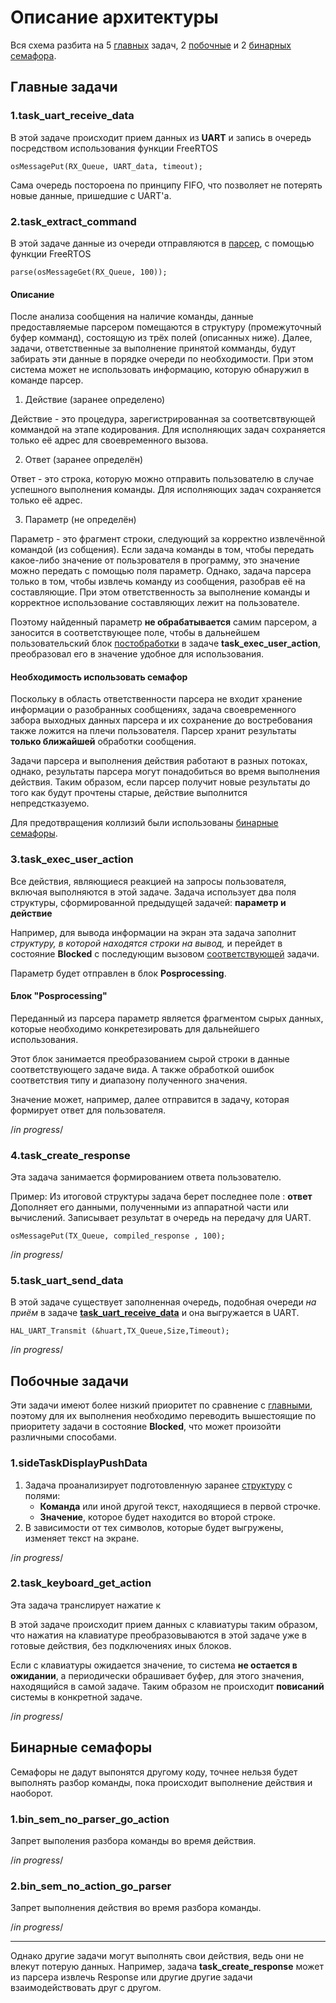 # Описание архитектуры #

Вся схема разбита на 5 [главных](#Главные_задачи) задач, 2 [побочные](#Побочные_задачи) и 2 [бинарных семафора](#Бинарные_семафоры).



## <a name="Главные_задачи">Главные задачи</a> ##

### 1.task_uart_receive_data ###


В этой задаче происходит прием данных из **UART** и запись в очередь посредством использования функции FreeRTOS

	osMessagePut(RX_Queue, UART_data, timeout);

<a name="Очередь">Сама</a> очередь постороена по принципу FIFO, что позволяет не потерять новые данные, пришедшие с UART'а. 

### 2.task_extract_command ###


В этой задаче данные из очереди отправляются в [парсер](https://github.com/AFAlexandrov/command-parser), с помощью функции FreeRTOS

	parse(osMessageGet(RX_Queue, 100));

#### Описание ####

После анализа сообщения на наличие команды, данные предоставляемые парсером помещаются в структуру (промежуточный буфер комманд), состоящую из трёх полей (описанных ниже). Далее, задачи, ответственные за выполнение принятой комманды, будут забирать эти данные в порядке очереди по необходимости. При этом система может не использовать информацию, которую обнаружил в команде парсер.

1.	Действие (заранее определено)

Действие - это процедура, зарегистрированная за соответсвтвующей коммандой на этапе кодирования. Для исполняющих задач сохраняется только её адрес для своевременного вызова.

2.	Ответ (заранее определён)

Ответ - это строка, которую можно отправить пользователю в случае успешного выполнения команды. Для исполняющих задач сохраняется только её адрес.

3.	Параметр (не определён)

Параметр - это фрагмент строки, следующий за корректно извлечённой командой (из собщения). Если задача команды в том, чтобы передать какое-либо значение от пользрователя  в программу, это значение можно передать с помощью поля параметр. Однако, задача парсера только в том, чтобы извлечь команду из сообщения, разобрав её на составляющие. При этом ответственность за выполнение команды и корректное использование составляющих лежит на пользователе.

Поэтому найденный параметр **не обрабатывается** самим парсером, а заносится в соответствующее поле, чтобы в дальнейшем пользовательский блок [постобработки](#Posprocessing) в задаче **task_exec_user_action**, преобразовал его в значение удобное для использования.

#### Необходимость использовать семафор ####

Поскольку в область ответственности парсера не входит хранение информации о разобранных сообщениях, задача своевременного забора выходных данных парсера и их сохранение до востребования также ложится на плечи пользователя. Парсер хранит результаты **только ближайшей** обработки сообщения.

Задачи парсера и выполнения действия работают в разных потоках, однако, результаты парсера могут понадобиться во время выполнения действия. Таким образом, если парсер получит новые результаты до того как будут прочтены старые, действие выполнится непредстказуемо.

Для предотвращения коллизий были использованы [бинарные семафоры](#Бинарные_семафоры).

### 3.task_exec_user_action ###

Все действия, являющиеся реакцией на запросы пользователя, включая выполняются в этой задаче.
Задача использует два поля структуры, сформированной предыдущей задачей: **параметр и действие**

Например, для вывода информации на экран эта задача заполнит <a name="Структура">*структуру, в которой находятся строки на вывод,*</a> и перейдет в состояние **Blocked** с последующим вызовом [соответствующей](#sideTaskDisplayPushData) задачи.

Параметр будет отправлен в блок **Posprocessing**.

#### <a name="Posprocessing">Блок "Posprocessing"</a> #### 

Переданный из парсера параметр является фрагментом сырых данных, которые необходимо конкретезировать для дальнейшего использования.

Этот блок занимается преобразованием сырой строки в данные соответствующего задаче вида. А также обработкой ошибок соответствия типу и диапазону полученного значения.

Значение может, например, далее отправится в задачу, которая формирует ответ для пользователя. 

/*in progress*/

### 4.task_create_response ###

Эта задача занимается формированием ответа пользователю.

Пример:
Из итоговой структуры задача берет последнее поле : **ответ**
Дополняет его данными, полученными из аппаратной части или вычислений.
Записывает результат в очередь на передачу для UART.

	osMessagePut(TX_Queue, compiled_response , 100);

/*in progress*/

### 5.task_uart_send_data ###

В этой задаче существует заполненная очередь, подобная очереди *на приём* в задаче [**task_uart_receive_data**](#Очередь) и она выгружается в UART.

	HAL_UART_Transmit (&huart,TX_Queue,Size,Timeout);

/*in progress*/


## <a name="Побочные_задачи">Побочные задачи</a> ##

Эти задачи имеют более низкий приоритет по сравнение с [главными](#Главные_задачи), поэтому для их выполнения необходимо переводить вышестоящие по приоритету задачи в состояние **Blocked**, что может произойти различными способами. 

### <a name="sideTaskDisplayPushData">1.sideTaskDisplayPushData</a> ###

1. Задача проанализирует подготовленную заранее [структуру](#Структура) с полями:
	* **Команда** или иной другой текст, находящиеся в первой строчке.
	* **Значение**, которое будет находится во второй строке.
2. В зависимости от тех символов, которые будет выгружены, изменяет текст на экране. 


/*in progress*/

### 2.task_keyboard_get_action ###

Эта задача транслирует нажатие к

В этой задаче происходит прием данных с клавиатуры таким образом, что нажатия на клавиатуре преобразовываются в этой задаче уже в готовые действия, без подключениях иных блоков. 

Если с клавиатуры ожидается значение, то система **не остается в ожидании**, а периодически обрашивает буфер, для этого значения, находящийся в самой задаче. Таким образом не происходит **повисаний** системы в конкретной задаче. 

/*in progress*/

## <a name="Бинарные_семафоры">Бинарные семафоры</a> ##

Семафоры не дадут выпонятся другому коду, точнее нельзя будет выполнять разбор команды, пока происходит выполнение действия и наоборот.  

### 1.bin_sem_no_parser_go_action ###

Запрет выполения разбора команды во время действия.

/*in progress*/


### 2.bin_sem_no_action_go_parser ###

Запрет выполнения действия во время разбора команды.

/*in progress*/

---

Однако другие задачи могут выполнять свои действия, ведь они не влекут потерую данных. Например, задача **task_create_response** может из парсера извлечь Response или другие другие задачи взаимодействовать друг с другом. 
